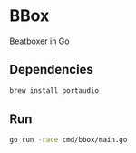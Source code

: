 # BBox

Beatboxer in Go

## Dependencies

```bash
brew install portaudio
```

## Run

```bash
go run -race cmd/bbox/main.go
```
